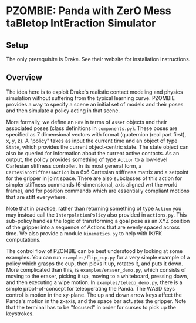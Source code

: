 # PZOMBIE: Panda with ZerO Mess taBletop IntEraction Simulator

## Setup

The only prerequisite is Drake. See their website for installation instructions.

## Overview

The idea here is to exploit Drake's realistic contact modeling and physics simulation without suffering from the typical learning curve. PZOMBIE provides a way to specify a scene an initial set of models and their poses and then simulate a policy acting in that scene. 


More formally, we define an `Env` in terms of `Asset` objects and their associated poses (class definitions in `components.py`). These poses are specified as 7 dimensional vectors with format (quaternion (real part first), x, y, z). A "policy" takes as input the current time and an object of type `State`, which provides the current object-centric state. The state object can also be queried for information about the current active contacts. As an output, the policy provides something of type `Action` to a low-level Cartesian stiffness controller. In its most general form, a `CartesianStiffnessAction` is a 6x6 Cartesian stiffness matrix and a setpoint for the gripper in joint space. There are also subclasses of this action for simpler stiffness commands (6-dimensional, axis aligned wrt the world frame), and for position commands which are essentially compliant motions that are stiff everywhere. 


Note that in practice, rather than returning something of type `Action` you may instead call the `InterpolationPolicy` also provided in `actions.py`. This sub-policy handles the logic of transforming a goal pose as an XYZ position of the gripper into a sequence of Actions that are evenly spaced across time. We also provide a module `kinematics.py` to help with IK/FK computations.


The control flow of PZOMBIE can be best understood by looking at some examples. You can run `examples/flip_cup.py` for a very simple example of a policy which grasps the cup, then picks it up, rotates it, and puts it down. More complicated than this, is `examples/eraser_demo.py`, which consists of moving to the eraser, picking it up, moving to a whiteboard, pressing down, and then executing a wipe motion.  In `examples/teleop_demo.py`, there is a simple proof-of-concept for teleoperating the Panda. The WASD keys control is motion in the xy-plane. The up and down arrow keys affect the Panda's motion in the z-axis, and the space bar actuates the gripper. Note that the terminal has to be "focused" in order for curses to pick up the keystrokes.
